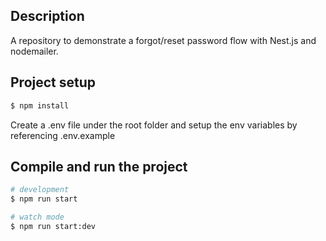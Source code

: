## Description

A repository to demonstrate a forgot/reset password flow with Nest.js and nodemailer.

## Project setup

```bash
$ npm install
```

Create a .env file under the root folder and setup the env variables by referencing .env.example

## Compile and run the project

```bash
# development
$ npm run start

# watch mode
$ npm run start:dev
```

